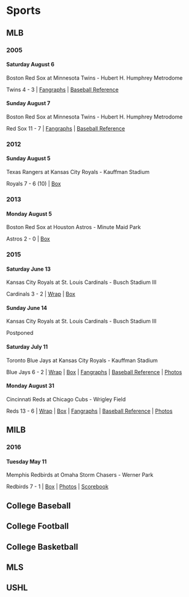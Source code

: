 # Sports

## MLB

### 2005

#### Saturday August 6

Boston Red Sox at Minnesota Twins - Hubert H. Humphrey Metrodome

Twins 4 - 3 | [Fangraphs](http://www.fangraphs.com/boxscore.aspx?date=2005-08-06&team=Twins&dh=0&season=2005) | [Baseball Reference](http://www.baseball-reference.com/boxes/MIN/MIN200508060.shtml)

#### Sunday August 7

Boston Red Sox at Minnesota Twins - Hubert H. Humphrey Metrodome

Red Sox 11 - 7 | [Fangraphs](http://www.fangraphs.com/boxscore.aspx?date=2005-08-07&team=Twins&dh=0&season=2005) | [Baseball Reference](http://www.baseball-reference.com/boxes/MIN/MIN200508070.shtml)

### 2012

#### Sunday August 5

Texas Rangers at Kansas City Royals - Kauffman Stadium

Royals 7 - 6 (10) | [Box](http://mlb.mlb.com/mlb/gameday/index.jsp?gid=2012_08_05_texmlb_kcamlb_1#game=2012_08_05_texmlb_kcamlb_1,game_tab=box,game_state=Wrapup)

### 2013

#### Monday August 5

Boston Red Sox at Houston Astros - Minute Maid Park

Astros 2 - 0 | [Box](http://mlb.mlb.com/mlb/gameday/index.jsp?gid=2013_08_05_bosmlb_houmlb_1#game=2013_08_05_bosmlb_houmlb_1,game_tab=box,game_state=Wrapup)

### 2015

#### Saturday June 13

Kansas City Royals at St. Louis Cardinals - Busch Stadium III

Cardinals 3 - 2 | [Wrap](http://mlb.mlb.com/mlb/gameday/index.jsp?gid=2015_06_13_kcamlb_slnmlb_1#game=2015_06_13_kcamlb_slnmlb_1,game_state=Wrapup) | [Box](http://mlb.mlb.com/mlb/gameday/index.jsp?gid=2015_06_13_kcamlb_slnmlb_1#game=2015_06_13_kcamlb_slnmlb_1,game_tab=box,game_state=Wrapup)

#### Sunday June 14

Kansas City Royals at St. Louis Cardinals - Busch Stadium III

Postponed


#### Saturday July 11

Toronto Blue Jays at Kansas City Royals - Kauffman Stadium

Blue Jays 6 - 2 | [Wrap](http://mlb.mlb.com/mlb/gameday/index.jsp?gid=2015_07_11_tormlb_kcamlb_1#game=2015_07_11_tormlb_kcamlb_1,game_state=Wrapup) | [Box](http://mlb.mlb.com/mlb/gameday/index.jsp?gid=2015_07_11_tormlb_kcamlb_1#game=2015_07_11_tormlb_kcamlb_1,game_tab=box,game_state=Wrapup) | [Fangraphs](http://www.fangraphs.com/boxscore.aspx?date=2015-07-11&team=Royals&dh=0&season=2015) | [Baseball Reference](http://www.baseball-reference.com/boxes/KCA/KCA201507110.shtml) | [Photos](https://goo.gl/photos/gFUTN8cEmF388J11A)

#### Monday August 31

Cincinnati Reds at Chicago Cubs - Wrigley Field

Reds 13 - 6 | [Wrap](http://mlb.mlb.com/mlb/gameday/index.jsp?gid=2015_08_31_cinmlb_chnmlb_1#game=2015_08_31_cinmlb_chnmlb_1,game_state=Wrapup,game_tab=wrap) | [Box](http://mlb.mlb.com/mlb/gameday/index.jsp?gid=2015_08_31_cinmlb_chnmlb_1#game=2015_08_31_cinmlb_chnmlb_1,game_state=Wrapup,game_tab=box) | [Fangraphs](http://www.fangraphs.com/boxscore.aspx?date=2015-08-31&team=Cubs&dh=0&season=2015) | [Baseball Reference](http://www.baseball-reference.com/boxes/CHN/CHN201508310.shtml) | [Photos](https://goo.gl/photos/GZJabW3n9y9YV6WS8)

## MILB

### 2016

#### Tuesday May 11

Memphis Redbirds at Omaha Storm Chasers - Werner Park

Redbirds 7 - 1 | [Box](http://www.milb.com/milb/stats/stats.jsp?gid=2016_05_10_mrbaaa_omaaaa_1&t=g_box&sid=t541) | [Photos](https://photos.google.com/share/AF1QipNsmEfQjU13vKqKUCIUVZRwtafCj4QoHMZ5DV2fiyJP-9IUE3tDyNg-VLzbTZ8mLA?key=X21xTnAyckMyRUFiVmd5N0dab0lhdXp0QklfSUdR) | [Scorebook](https://drive.google.com/open?id=0B2pTnGCjzmD3Sl95TWVyTnlmNlU)

## College Baseball

## College Football

## College Basketball

## MLS

## USHL
